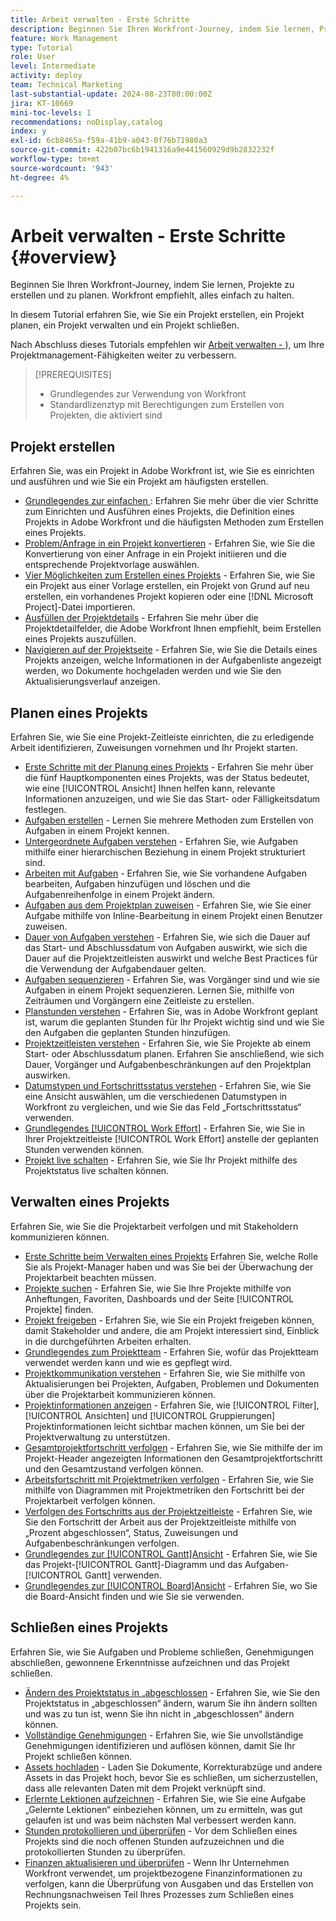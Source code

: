 ```yaml
---
title: Arbeit verwalten - Erste Schritte
description: Beginnen Sie Ihren Workfront-Journey, indem Sie lernen, Projekte zu erstellen und zu planen. Workfront empfiehlt, alles einfach zu halten.
feature: Work Management
type: Tutorial
role: User
level: Intermediate
activity: deploy
team: Technical Marketing
last-substantial-update: 2024-08-23T00:00:00Z
jira: KT-10669
mini-toc-levels: 1
recommendations: noDisplay,catalog
index: y
exl-id: 6cb8465a-f59a-41b9-a043-0f76b71980a3
source-git-commit: 422b07bc6b1941316a9e441560929d9b2832232f
workflow-type: tm+mt
source-wordcount: '943'
ht-degree: 4%

---
```


# Arbeit verwalten - Erste Schritte {#overview}

Beginnen Sie Ihren Workfront-Journey, indem Sie lernen, Projekte zu erstellen und zu planen. Workfront empfiehlt, alles einfach zu halten.

In diesem Tutorial erfahren Sie, wie Sie ein Projekt erstellen, ein Projekt planen, ein Projekt verwalten und ein Projekt schließen.

Nach Abschluss dieses Tutorials empfehlen wir [Arbeit verwalten - ](https://experienceleague.adobe.com/docs/workfront-learn/manage-work-intermediate/overview.html)), um Ihre Projektmanagement-Fähigkeiten weiter zu verbessern.

>[!PREREQUISITES]
>
>* Grundlegendes zur Verwendung von Workfront
>* Standardlizenztyp mit Berechtigungen zum Erstellen von Projekten, die aktiviert sind

## Projekt erstellen

Erfahren Sie, was ein Projekt in Adobe Workfront ist, wie Sie es einrichten und ausführen und wie Sie ein Projekt am häufigsten erstellen.

* [Grundlegendes zur einfachen ](understand-basic-project-creation.md): Erfahren Sie mehr über die vier Schritte zum Einrichten und Ausführen eines Projekts, die Definition eines Projekts in Adobe Workfront und die häufigsten Methoden zum Erstellen eines Projekts.
* [Problem/Anfrage in ein Projekt konvertieren](create-a-project-from-a-request.md) - Erfahren Sie, wie Sie die Konvertierung von einer Anfrage in ein Projekt initiieren und die entsprechende Projektvorlage auswählen.
* [Vier Möglichkeiten zum Erstellen eines Projekts](understand-other-ways-to-create-projects.md) - Erfahren Sie, wie Sie ein Projekt aus einer Vorlage erstellen, ein Projekt von Grund auf neu erstellen, ein vorhandenes Projekt kopieren oder eine [!DNL Microsoft Project]-Datei importieren.
* [Ausfüllen der Projektdetails](fill-in-the-project-details.md) - Erfahren Sie mehr über die Projektdetailfelder, die Adobe Workfront Ihnen empfiehlt, beim Erstellen eines Projekts auszufüllen.
* [Navigieren auf der Projektseite](navigate-the-project-page.md) - Erfahren Sie, wie Sie die Details eines Projekts anzeigen, welche Informationen in der Aufgabenliste angezeigt werden, wo Dokumente hochgeladen werden und wie Sie den Aktualisierungsverlauf anzeigen.

## Planen eines Projekts

Erfahren Sie, wie Sie eine Projekt-Zeitleiste einrichten, die zu erledigende Arbeit identifizieren, Zuweisungen vornehmen und Ihr Projekt starten.

* [Erste Schritte mit der Planung eines Projekts](getting-started-plan-a-project.md) - Erfahren Sie mehr über die fünf Hauptkomponenten eines Projekts, was der Status bedeutet, wie eine [!UICONTROL Ansicht] Ihnen helfen kann, relevante Informationen anzuzeigen, und wie Sie das Start- oder Fälligkeitsdatum festlegen.
* [Aufgaben erstellen](how-to-create-tasks.md) - Lernen Sie mehrere Methoden zum Erstellen von Aufgaben in einem Projekt kennen.
* [Untergeordnete Aufgaben verstehen](understand-parent-child-tasks.md) - Erfahren Sie, wie Aufgaben mithilfe einer hierarchischen Beziehung in einem Projekt strukturiert sind.
* [Arbeiten mit Aufgaben](work-with-tasks.md) - Erfahren Sie, wie Sie vorhandene Aufgaben bearbeiten, Aufgaben hinzufügen und löschen und die Aufgabenreihenfolge in einem Projekt ändern.
* [Aufgaben aus dem Projektplan zuweisen](assign-tasks-from-the-project-plan.md) - Erfahren Sie, wie Sie einer Aufgabe mithilfe von Inline-Bearbeitung in einem Projekt einen Benutzer zuweisen.
* [Dauer von Aufgaben verstehen](understand-task-durations.md) - Erfahren Sie, wie sich die Dauer auf das Start- und Abschlussdatum von Aufgaben auswirkt, wie sich die Dauer auf die Projektzeitleisten auswirkt und welche Best Practices für die Verwendung der Aufgabendauer gelten.
* [Aufgaben sequenzieren](learn-to-sequence-tasks.md) - Erfahren Sie, was Vorgänger sind und wie sie Aufgaben in einem Projekt sequenzieren. Lernen Sie, mithilfe von Zeiträumen und Vorgängern eine Zeitleiste zu erstellen.
* [Planstunden verstehen](understand-planned-hours.md) - Erfahren Sie, was in Adobe Workfront geplant ist, warum die geplanten Stunden für Ihr Projekt wichtig sind und wie Sie den Aufgaben die geplanten Stunden hinzufügen.
* [Projektzeitleisten verstehen](understand-project-timelines.md) - Erfahren Sie, wie Sie Projekte ab einem Start- oder Abschlussdatum planen. Erfahren Sie anschließend, wie sich Dauer, Vorgänger und Aufgabenbeschränkungen auf den Projektplan auswirken.
* [Datumstypen und Fortschrittsstatus verstehen](understand-task-dates-and-progress-status.md) - Erfahren Sie, wie Sie eine Ansicht auswählen, um die verschiedenen Datumstypen in Workfront zu vergleichen, und wie Sie das Feld „Fortschrittsstatus“ verwenden.
* [Grundlegendes [!UICONTROL Work Effort]](understand-work-effort.md) - Erfahren Sie, wie Sie in Ihrer Projektzeitleiste [!UICONTROL Work Effort] anstelle der geplanten Stunden verwenden können.
* [Projekt live schalten](take-a-project-live.md) - Erfahren Sie, wie Sie Ihr Projekt mithilfe des Projektstatus live schalten können.

## Verwalten eines Projekts

Erfahren Sie, wie Sie die Projektarbeit verfolgen und mit Stakeholdern kommunizieren können.

* [Erste Schritte beim Verwalten eines Projekts](getting-started-manage-a-project.md) Erfahren Sie, welche Rolle Sie als Projekt-Manager haben und was Sie bei der Überwachung der Projektarbeit beachten müssen.
* [Projekte suchen](find-projects.md) - Erfahren Sie, wie Sie Ihre Projekte mithilfe von Anheftungen, Favoriten, Dashboards und der Seite [!UICONTROL Projekte] finden.
* [Projekt freigeben](share-a-project.md) - Erfahren Sie, wie Sie ein Projekt freigeben können, damit Stakeholder und andere, die am Projekt interessiert sind, Einblick in die durchgeführten Arbeiten erhalten.
* [Grundlegendes zum Projektteam](understand-the-project-team.md) - Erfahren Sie, wofür das Projektteam verwendet werden kann und wie es gepflegt wird.
* [Projektkommunikation verstehen](understand-project-communication.md) - Erfahren Sie, wie Sie mithilfe von Aktualisierungen bei Projekten, Aufgaben, Problemen und Dokumenten über die Projektarbeit kommunizieren können.
* [Projektinformationen anzeigen](view-project-information.md) - Erfahren Sie, wie [!UICONTROL Filter], [!UICONTROL Ansichten] und [!UICONTROL Gruppierungen] Projektinformationen leicht sichtbar machen können, um Sie bei der Projektverwaltung zu unterstützen.
* [Gesamtprojektfortschritt verfolgen](track-overall-project-progress.md) - Erfahren Sie, wie Sie mithilfe der im Projekt-Header angezeigten Informationen den Gesamtprojektfortschritt und den Gesamtzustand verfolgen können.
* [Arbeitsfortschritt mit Projektmetriken verfolgen](track-work-progress-with-project-metrics.md) - Erfahren Sie, wie Sie mithilfe von Diagrammen mit Projektmetriken den Fortschritt bei der Projektarbeit verfolgen können.
* [Verfolgen des Fortschritts aus der Projektzeitleiste](track-work-progress-from-the-project-timeline.md) - Erfahren Sie, wie Sie den Fortschritt der Arbeit aus der Projektzeitleiste mithilfe von „Prozent abgeschlossen“, Status, Zuweisungen und Aufgabenbeschränkungen verfolgen.
* [Grundlegendes zur [!UICONTROL Gantt]Ansicht](understand-the-gantt-view.md) - Erfahren Sie, wie Sie das Projekt-[!UICONTROL Gantt]-Diagramm und das Aufgaben-[!UICONTROL Gantt] verwenden.
* [Grundlegendes zur [!UICONTROL Board]Ansicht](understand-the-board-view.md) - Erfahren Sie, wo Sie die Board-Ansicht finden und wie Sie sie verwenden.

## Schließen eines Projekts

Erfahren Sie, wie Sie Aufgaben und Probleme schließen, Genehmigungen abschließen, gewonnene Erkenntnisse aufzeichnen und das Projekt schließen.

* [Ändern des Projektstatus in „abgeschlossen](change-the-project-status.md) - Erfahren Sie, wie Sie den Projektstatus in „abgeschlossen“ ändern, warum Sie ihn ändern sollten und was zu tun ist, wenn Sie ihn nicht in „abgeschlossen“ ändern können.
* [Vollständige Genehmigungen](complete-approvals.md) - Erfahren Sie, wie Sie unvollständige Genehmigungen identifizieren und auflösen können, damit Sie Ihr Projekt schließen können.
* [Assets hochladen](upload-assets.md) - Laden Sie Dokumente, Korrekturabzüge und andere Assets in das Projekt hoch, bevor Sie es schließen, um sicherzustellen, dass alle relevanten Daten mit dem Projekt verknüpft sind.
* [Erlernte Lektionen aufzeichnen](lessons-learned-from-closing-a-project.md) - Erfahren Sie, wie Sie eine Aufgabe „Gelernte Lektionen“ einbeziehen können, um zu ermitteln, was gut gelaufen ist und was beim nächsten Mal verbessert werden kann.
* [Stunden protokollieren und überprüfen](log-and-review-hours.md) - Vor dem Schließen eines Projekts sind die noch offenen Stunden aufzuzeichnen und die protokollierten Stunden zu überprüfen.
* [Finanzen aktualisieren und überprüfen](update-and-review-finances.md) - Wenn Ihr Unternehmen Workfront verwendet, um projektbezogene Finanzinformationen zu verfolgen, kann die Überprüfung von Ausgaben und das Erstellen von Rechnungsnachweisen Teil Ihres Prozesses zum Schließen eines Projekts sein.
